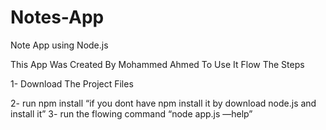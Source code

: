 # Notes-App
Note App using Node.js


This App Was Created By Mohammed Ahmed To Use It Flow The Steps

1- Download The Project Files

2- run npm install “if you dont have npm install it by download node.js and install it” 3- run the flowing command “node app.js —help”
